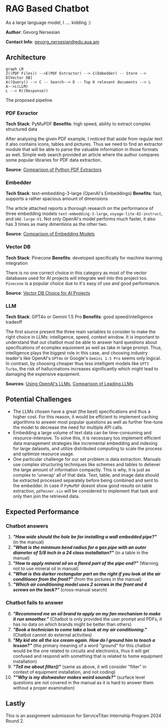 # RAG Based Chatbot

As a large language model, I .... kidding :)

**Author**: Gevorg Nersesian

**Contact Info**: gevorg_nersesian@edu.aua.am

## Architecture

```mermaid
graph LR
Z((PDF Files)) -->E(PDF Extractor) --> C(Embedder) -- Store --> D[Vector DB]
A((Query)) --> C -- Search--> D -- Top K relevant documents --> L
A-->L(LLM)
L --> R((Response))
```

The proposed pipeline. 

### PDF Exractor

**Tech Stack**: PyMuPDF
**Benefits**: high speed, ability to extract complex structured data

After analysing the given PDF example, I noticed that aside from regular text it also contains icons, tables and pictures. Thus we need to find an extractor module that will be able to parse the valuable information in those formats as well. Simple web search provided an article where the author compares some popular libraries for PDF data extraction.

**Source**: [Comparison of Python PDF Extractors](https://abhiyantimilsina.medium.com/a-comparative-analysis-of-pdf-extraction-libraries-choosing-the-fastest-solution-3b6bd8588498)

### Embedder

**Tech Stack**: text-embedding-3-large (OpenAI's Embeddings)
**Benefits**: fast, supports a rather spacious amount of dimensions 

The article attached reports a thorough research on the performance of three embedding models `text-embedding-3-large`, `voyage-lite-02-instruct`, and `UAE-large-V1`.  Not only OpenAI's model performs much faster, it also has 3 times as many dimentions as the other two.

**Source**: [Comparison of Embedding Models](https://www.mongodb.com/developer/products/atlas/choose-embedding-model-rag/)



### Vector DB
**Tech Stack**: Pinecone
**Benefits**: developed specifically for machine learning integration

There is no one correct choice in this category as most of the vector databases used for AI projects will integrate well into this project too. `Pinecone` is a popular choice due to it's easy of use and good performance.

**Source**: [Vector DB Choice for AI Projects](https://blog.fabrichq.ai/vector-databases-and-how-to-pick-the-right-one-de8a5fde73df)

### LLM


**Tech Stack**: GPT4o or Gemini 1.5 Pro
**Benefits**: good speed/intelligence tradeoff

The first source present the three main variables to consider to make the right choice in LLMs: intelligence, speed, context window. It is important to understand that out chatbot must be able to answer hard questions about specifications of ecomplex equioment as well as take in large prompt. Thus, intelligence plays the biggest role in this case, and choosing industry leader's like OpenAI's `GPT4o` or Google's `Gemini 1.5 Pro` seems only logical.
In contrast, by choosing cheaper thus less intelligent models like `GPT3 Turbo`, the risk of hallucinations increases significantly which might lead to damaging the expensive equipment.

**Sources**: [Using OpenAI's LLMs](https://medium.com/the-business-of-ai/how-to-pick-the-best-llm-for-your-ai-project-3a9db7b3ba2c), [Comparison of Leading LLMs](https://mindsdb.com/blog/navigating-the-llm-landscape-a-comparative-analysis-of-leading-large-language-models)

## Potential Challenges

* The LLMs chosen have a great (the best) specifications and thus a higher cost. For this reason, it would be efficient to implement caching algorithms to answer most popular questions as well as further fine-tune the model to decrease the need for multiple API calls.
* Embedding a large volume of text data can be time-consuming and resource-intensive. To solve this, it is necessary too implement efficient data management strategies like incremental embedding and indexing for large datasets, and utilize distributed computing to scale the process and optimize resource usage.
* One particular challenge for our set problem is data extraction. Manuals use complex structuring techniques like schemes and tables to deliever the large amount of information compactly. This is why, it is just as complex to 'unwrap' all of that data. Text, table, and image data should be extracted processed separately before being combined and sent to the embedder. In case if `PyMuPDF` doesnt show good results on table extraction, `pdfminer.six` will be considered to implement that task and only then join the retrieved data.

## Expected Performance

### Chatbot answers
1. ***"How wide should the hole be for installing a wall embedded pipe?"*** (in the manual)
2. ***"What is the minimum bend radius for a gas pipe with an outer diameter of 5/8 inch in a 24 class installation?"***  (in a table in the manual)
3. ***"How to apply mineral oil on a flared part of the pipe end?"*** (Warning not to use mineral oil in manual)
4. ***"What is this darker rectangular part on the right if you look at the air conditioner from the front?"*** (from the pictures in the manual) 
6. ***"Which air conditioning model uses 2 screws in the front and 4 screws on the back?"*** (cross-manual search)

### Chatbot fails to answer
6. ***"Recommend me an oil brand to apply on my fan mechanism to make it run smoother."***  (Chatbot is only provided the user prompt and PDFs, it has no data on which brands might be better than others)
7. ***"Book a technician to come take a look at my air conditioning."***  (Chatbot cannot do external activities)
8. ***"My kid ate all the ice cream again. How do I ground him to teach a lesson?"***  (the primary meaning of a word "ground" for this chatbot would be the one related to circuits and electronics, thus it will get confused and respond with something that is related to home equipment installation)
9. ***"Tell me about filter()"*** (same as above, it will consider "filter" in context of equipment installation, and not coding)
10. ***""Why is my dishwasher makes weird sounds?"*** (surface level questions are not covered in the manual as it is hard to answer them without a proper examination)

## Lastly

This is an assignment submission for ServiceTitan Internship Program 2024 Round 2. 

